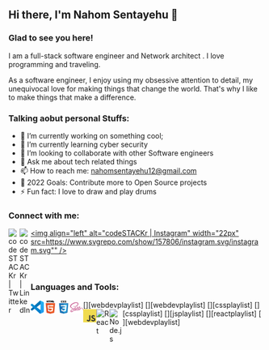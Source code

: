 ## Hi there, I'm Nahom Sentayehu 👋 



### Glad to see you here!

I am a full-stack software engineer and Network architect . I love programming and traveling.

As a software engineer, I enjoy using my obsessive attention to detail, my unequivocal love for making things that change the world. That's why I like to make things that make a difference.

### Talking aobut personal Stuffs:

- 🔭 I’m currently working on something cool;
- 🌱 I’m currently learning cyber security
- 👯 I’m looking to collaborate with other Software engineers
- 💬 Ask me about tech related things
- 📫 How to reach me: nahomsentayehu12@gmail.com 
- 🥅 2022 Goals: Contribute more to Open Source projects
- ⚡ Fun fact: I love to draw and play drums

### Connect with me:


[<img align="left" alt="codeSTACKr | Twitter" width="22px" src="https://www.svgrepo.com/show/157815/twitter.svg"/>][twitter]
[<img align="left" alt="codeSTACKr | LinkedIn" width="22px" src="https://www.svgrepo.com/show/157006/linkedin.svg"/>][linkedin]
[<img align="left" alt="codeSTACKr | Instagram" width="22px" src=https://www.svgrepo.com/show/157806/instagram.svg/instagram.svg"" />][instagram]

<br />

### Languages and Tools:

[<img align="left" alt="Visual Studio Code" width="26px" src="https://raw.githubusercontent.com/github/explore/80688e429a7d4ef2fca1e82350fe8e3517d3494d/topics/visual-studio-code/visual-studio-code.png" />][webdevplaylist]
[<img align="left" alt="HTML5" width="26px" src="https://raw.githubusercontent.com/github/explore/80688e429a7d4ef2fca1e82350fe8e3517d3494d/topics/html/html.png" />][webdevplaylist]
[<img align="left" alt="CSS3" width="26px" src="https://raw.githubusercontent.com/github/explore/80688e429a7d4ef2fca1e82350fe8e3517d3494d/topics/css/css.png" />][cssplaylist]
[<img align="left" alt="Sass" width="26px" src="https://raw.githubusercontent.com/github/explore/80688e429a7d4ef2fca1e82350fe8e3517d3494d/topics/sass/sass.png" />][cssplaylist]
[<img align="left" alt="JavaScript" width="26px" src="https://raw.githubusercontent.com/github/explore/80688e429a7d4ef2fca1e82350fe8e3517d3494d/topics/javascript/javascript.png" />][jsplaylist]
[<img align="left" alt="React" width="26px" src="https://www.svgrepo.com/show/303500/react-1-logo.svg" />][reactplaylist]
[<img align="left" alt="Node.js" width="26px" src="https://www.svgrepo.com/show/378837/node.svg" />][webdevplaylist]


<br />
<br />





[twitter]: https://twitter.com/NahiSente
[instagram]: https://instagram.com/Nahom_x
[linkedin]: https://www.linkedin.com/in/nahom-sentayehu-29a471209/
